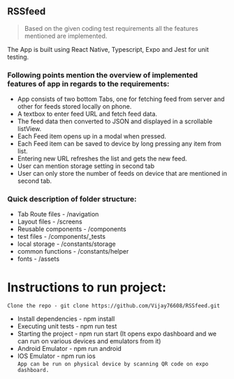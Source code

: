## RSSfeed

>Based on the given coding test requirements all the features mentioned are implemented.

The App is built using React Native, Typescript, Expo and Jest for unit testing.

### Following points mention the overview of implemented features of app in regards to the requirements:
- App consists of two bottom Tabs, one for fetching feed from server and other for feeds stored locally on phone.
- A textbox to enter feed URL and fetch feed data.
- The feed data then converted to JSON and displayed in a scrollable listView.
- Each Feed item opens up in a modal when pressed.
- Each Feed item can be saved to device by long pressing any item from list.
- Entering new URL refreshes the list and gets the new feed.
- User can mention storage setting in second tab
- User can only store the number of feeds on device that are mentioned in second tab.

### Quick description of folder structure:

- Tab Route files    - /navigation  
- Layout files - /screens  
- Reusable components - /components  
- test files - /components/_tests  
- local storage - /constants/storage  
- common functions - /constants/helper  
- fonts - /assets  

# Instructions to run project:

```Clone the repo - git clone https://github.com/Vijay76608/RSSfeed.git ```  
- Install dependencies - npm install  
- Executing unit tests - npm run test  
- Starting the project - npm run start (It opens expo dashboard and we can run on various devices and emulators from it)  
- Android Emulator - npm run android  
- IOS Emulator - npm run ios  
```App can be run on physical device by scanning QR code on expo dashboard.```
